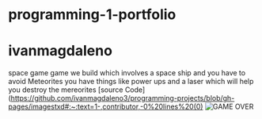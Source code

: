 # programming-1-portfolio
# ivanmagdaleno

space game 
game we build which involves a space ship and you have to avoid Meteorites you have things like power ups and a laser which will help you destroy the mereorites
[source Code](https://github.com/ivanmagdaleno3/programming-projects/blob/gh-pages/imagestxd#:~:text=1-,contributor,-0%20lines%20(0)
![GAME OVER](https://user-images.githubusercontent.com/101122303/169839931-ec649286-fdb4-4c45-b105-ab81e7a4cabd.png)

